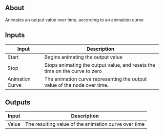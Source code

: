 ## About
Animates an output value over time, according to an animation curve

## Inputs
Input | Description
------------ | -------------
Start | Begins animating the output value
Stop | Stops animating the output value, and resets the time on the curve to zero
Animation Curve | The animation curve representing the output value of the node over time.

## Outputs
Input | Description
------------ | -------------
Value | The resulting value of the animation curve over time
